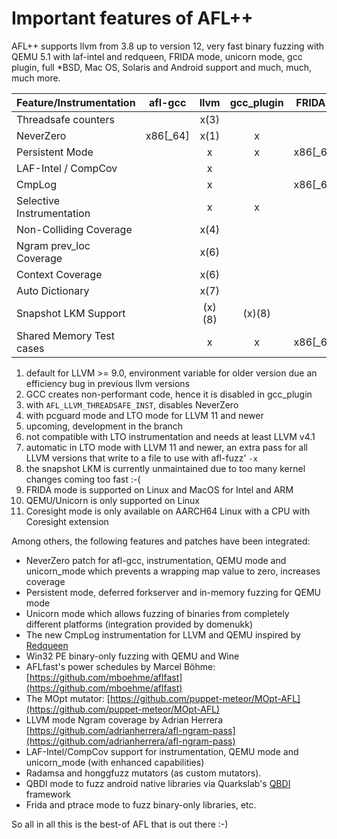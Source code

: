 # Important features of AFL++

AFL++ supports llvm from 3.8 up to version 12, very fast binary fuzzing with
QEMU 5.1 with laf-intel and redqueen, FRIDA mode, unicorn mode, gcc plugin, full
*BSD, Mac OS, Solaris and Android support and much, much, much more.

| Feature/Instrumentation  | afl-gcc | llvm      | gcc_plugin | FRIDA mode(9)    | QEMU mode(10)    |unicorn_mode(10)  |coresight_mode(11)|
| -------------------------|:-------:|:---------:|:----------:|:----------------:|:----------------:|:----------------:|:----------------:|
| Threadsafe counters      |         |     x(3)  |            |                  |                  |                  |                  |
| NeverZero                | x86[_64]|     x(1)  |     x      |         x        |         x        |         x        |                  |
| Persistent Mode          |         |     x     |     x      | x86[_64]/arm64   | x86[_64]/arm[64] |         x        |                  |
| LAF-Intel / CompCov      |         |     x     |            |                  | x86[_64]/arm[64] | x86[_64]/arm[64] |                  |
| CmpLog                   |         |     x     |            | x86[_64]/arm64   | x86[_64]/arm[64] |                  |                  |
| Selective Instrumentation|         |     x     |     x      |         x        |         x        |                  |                  |
| Non-Colliding Coverage   |         |     x(4)  |            |                  |        (x)(5)    |                  |                  |
| Ngram prev_loc Coverage  |         |     x(6)  |            |                  |                  |                  |                  |
| Context Coverage         |         |     x(6)  |            |                  |                  |                  |                  |
| Auto Dictionary          |         |     x(7)  |            |                  |                  |                  |                  |
| Snapshot LKM Support     |         |    (x)(8) |    (x)(8)  |                  |        (x)(5)    |                  |                  |
| Shared Memory Test cases |         |     x     |     x      | x86[_64]/arm64   |         x        |         x        |                  |

1. default for LLVM >= 9.0, environment variable for older version due an
   efficiency bug in previous llvm versions
2. GCC creates non-performant code, hence it is disabled in gcc_plugin
3. with `AFL_LLVM_THREADSAFE_INST`, disables NeverZero
4. with pcguard mode and LTO mode for LLVM 11 and newer
5. upcoming, development in the branch
6. not compatible with LTO instrumentation and needs at least LLVM v4.1
7. automatic in LTO mode with LLVM 11 and newer, an extra pass for all LLVM
   versions that write to a file to use with afl-fuzz' `-x`
8. the snapshot LKM is currently unmaintained due to too many kernel changes
   coming too fast :-(
9. FRIDA mode is supported on Linux and MacOS for Intel and ARM
10. QEMU/Unicorn is only supported on Linux
11. Coresight mode is only available on AARCH64 Linux with a CPU with Coresight
    extension

Among others, the following features and patches have been integrated:

* NeverZero patch for afl-gcc, instrumentation, QEMU mode and unicorn_mode which
  prevents a wrapping map value to zero, increases coverage
* Persistent mode, deferred forkserver and in-memory fuzzing for QEMU mode
* Unicorn mode which allows fuzzing of binaries from completely different
  platforms (integration provided by domenukk)
* The new CmpLog instrumentation for LLVM and QEMU inspired by
  [Redqueen](https://www.syssec.ruhr-uni-bochum.de/media/emma/veroeffentlichungen/2018/12/17/NDSS19-Redqueen.pdf)
* Win32 PE binary-only fuzzing with QEMU and Wine
* AFLfast's power schedules by Marcel Böhme:
  [https://github.com/mboehme/aflfast](https://github.com/mboehme/aflfast)
* The MOpt mutator:
  [https://github.com/puppet-meteor/MOpt-AFL](https://github.com/puppet-meteor/MOpt-AFL)
* LLVM mode Ngram coverage by Adrian Herrera
  [https://github.com/adrianherrera/afl-ngram-pass](https://github.com/adrianherrera/afl-ngram-pass)
* LAF-Intel/CompCov support for instrumentation, QEMU mode and unicorn_mode
  (with enhanced capabilities)
* Radamsa and honggfuzz mutators (as custom mutators).
* QBDI mode to fuzz android native libraries via Quarkslab's
  [QBDI](https://github.com/QBDI/QBDI) framework
* Frida and ptrace mode to fuzz binary-only libraries, etc.

So all in all this is the best-of AFL that is out there :-)